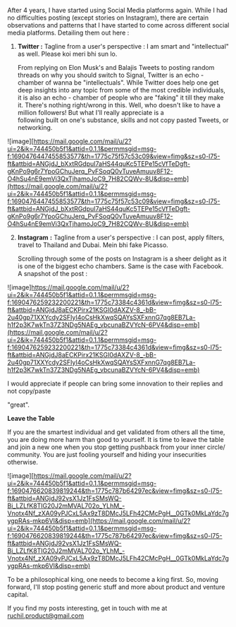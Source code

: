After 4 years, I have started using Social Media platforms again. While I had no difficulties posting (except stories on Instagram), there are certain observations and patterns that I have started to come across different social media platforms. Detailing them out here : 

1. **Twitter :** Tagline from a user's perspective : I am smart and "intellectual" as well. Please koi 
    meri bhi sun lo. 
    
    From replying on Elon Musk's and Balajis Tweets to posting random threads on why you should 
    switch to Signal, Twitter is an echo - chamber of wanna be "intellectuals". While Twitter does 
    help one get deep insights into any topic from some of the most credible individuals, it is also 
    an echo - chamber of people who are "faking" it till they make it. There's nothing right/wrong in 
    this. Well, who doesn't like to have a million followers! But what I'll really appreciate is a   
    following built on one's substance, skills and not copy pasted Tweets, or networking. 

![image][https://mail.google.com/mail/u/2?ui=2&ik=744450b5f1&attid=0.1.1&permmsgid=msg-f:1690476447455853577&th=1775c75f57c53c09&view=fimg&sz=s0-l75-ft&attbid=ANGjdJ_bXxtRGdpuI7aHS44quKc5TEPe15cVfTeDgft-gKnPo9g6r7YpoGChuJerq_PvFSoqQ0vTuveAmuuv8F12-O4hSu4nE9emVi3QxTjhamoJoC9_7H82CQWv-8U&disp=emb](https://mail.google.com/mail/u/2?ui=2&ik=744450b5f1&attid=0.1.1&permmsgid=msg-f:1690476447455853577&th=1775c75f57c53c09&view=fimg&sz=s0-l75-ft&attbid=ANGjdJ_bXxtRGdpuI7aHS44quKc5TEPe15cVfTeDgft-gKnPo9g6r7YpoGChuJerq_PvFSoqQ0vTuveAmuuv8F12-O4hSu4nE9emVi3QxTjhamoJoC9_7H82CQWv-8U&disp=emb)

2. **Instagram**  **:** Tagline from a user's perspective : I can post, apply filters, travel to Thailand and 
    Dubai. Mein bhi fake Picasso. 

    Scrolling through some of the posts on Instagram is a sheer delight as it is one of the biggest 
    echo chambers. Same is the case with Facebook. A snapshot of the post : 

![image]https://mail.google.com/mail/u/2?ui=2&ik=744450b5f1&attid=0.1.1&permmsgid=msg-f:1690476259232200221&th=1775c73384c4361d&view=fimg&sz=s0-l75-ft&attbid=ANGjdJ8aECKPirx21KSGI0dAXZV-8_-bB-2u40gp71XXYcdy2SFIyI4oCsHkXwqSQAYsSXFxnnG7qg8EB7La-h1f2p3K7wkTn37Z3NDg5NAEg_vbcunaBZVYcN-6PV4&disp=emb](https://mail.google.com/mail/u/2?ui=2&ik=744450b5f1&attid=0.1.1&permmsgid=msg-f:1690476259232200221&th=1775c73384c4361d&view=fimg&sz=s0-l75-ft&attbid=ANGjdJ8aECKPirx21KSGI0dAXZV-8_-bB-2u40gp71XXYcdy2SFIyI4oCsHkXwqSQAYsSXFxnnG7qg8EB7La-h1f2p3K7wkTn37Z3NDg5NAEg_vbcunaBZVYcN-6PV4&disp=emb)

I would appreciate if people can bring some innovation to their replies and not copy/paste 

 "great". 

**Leave the Table**

If you are the smartest individual and get validated from others all the time, you are doing more harm than good to yourself. It is time to leave the table and join a new one when you stop getting pushback from your inner circle/ community. You are just fooling yourself and hiding your insecurities otherwise. 

![image][https://mail.google.com/mail/u/2?ui=2&ik=744450b5f1&attid=0.1.1&permmsgid=msg-f:1690476620839819244&th=1775c787b64297ec&view=fimg&sz=s0-l75-ft&attbid=ANGjdJ92vsX1Jz1FsSMsWQ-Bi_LZLfK8TIG20J2mMVAL702o_YLhM_-Vnotx4Nf_zXA09yPJCxL5Ax9zT8DMcJ5LFh42CMcPgH__0GTk0MkLaYdc7gygpRAs-mkp6VI&disp=emb](https://mail.google.com/mail/u/2?ui=2&ik=744450b5f1&attid=0.1.1&permmsgid=msg-f:1690476620839819244&th=1775c787b64297ec&view=fimg&sz=s0-l75-ft&attbid=ANGjdJ92vsX1Jz1FsSMsWQ-Bi_LZLfK8TIG20J2mMVAL702o_YLhM_-Vnotx4Nf_zXA09yPJCxL5Ax9zT8DMcJ5LFh42CMcPgH__0GTk0MkLaYdc7gygpRAs-mkp6VI&disp=emb)

To be a philosophical king, one needs to become a king first. So, moving forward, I'll stop posting generic stuff and more about product and venture capital. 

If you find my posts interesting, get in touch with me at [ruchil.product@gmail.com](mailto:ruchil.product@gmail.com)